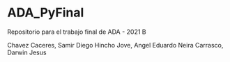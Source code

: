 # ADA_PyFinal
Repositorio para el trabajo final de ADA - 2021 B

Chavez Caceres, Samir Diego
Hincho Jove, Angel Eduardo
Neira Carrasco, Darwin Jesus
